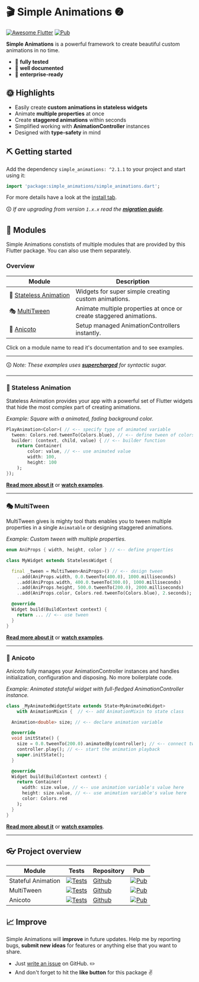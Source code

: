 # 🎬 Simple Animations ❷

[![Awesome Flutter](https://img.shields.io/badge/Awesome-Flutter-blue.svg?longCache=true&style=flat-square)](https://github.com/Solido/awesome-flutter)
[![Pub](https://img.shields.io/pub/v/simple_animations.svg)](https://pub.dartlang.org/packages/simple_animations)


**Simple Animations** is a powerful framework to create beautiful custom animations in no time.

- 💪 **fully tested**
- 📝 **well documented**
- 💼 **enterprise-ready**


## 🌞 Highlights

- Easily create **custom animations in stateless widgets**
- Animate **multiple properties** at once
- Create **staggered animations** within seconds
- Simplified working with **AnimationController** instances
- Designed with **type-safety** in mind

## ⛏️ Getting started

Add the dependency `simple_animations: ^2.1.1` to your project and start using it:
```dart
import 'package:simple_animations/simple_animations.dart';
```

For more details have a look at the [install tab](https://pub.dev/packages/simple_animations#-installing-tab-).

🛈 *If are upgrading from version `1.x.x` read the [**migration guide**](https://pub.dev/packages/sa_v1_migration).*


## 🍱 Modules

Simple Animations constists of multiple modules that are provided by this Flutter package. You can also use them separately.

### Overview

| Module | Description |
| --- | ----------- |
| 🚀&nbsp;[Stateless&nbsp;Animation](https://pub.dev/packages/sa_stateless_animation) | Widgets for super simple creating custom animations. |
| 🎭&nbsp;[MultiTween](https://pub.dev/packages/sa_multi_tween) | Animate multiple properties at once or create staggered animations. |
| 🎥&nbsp;[Anicoto](https://pub.dev/packages/sa_anicoto) | Setup managed AnimationControllers instantly. |

Click on a module name to read it's documentation and to see examples.

---

🛈 *Note: These examples uses **[supercharged](https://pub.dev/packages/supercharged)** for syntactic sugar.*

---

### 🚀 Stateless Animation

Stateless Animation provides your app with a powerful set of Flutter widgets that hide the most complex part of creating animations.

*Example: Square with a animated, fading background color.*

```dart
PlayAnimation<Color>( // <-- specify type of animated variable
  tween: Colors.red.tweenTo(Colors.blue), // <-- define tween of colors
  builder: (context, child, value) { // <-- builder function
    return Container(
        color: value, // <-- use animated value
        width: 100, 
        height: 100
    );
});
```

[**Read more about it**](https://pub.dev/packages/sa_stateless_animation) or [**watch examples**](https://pub.dev/packages/sa_stateless_animation#-example-tab-).

---

### 🎭 MultiTween


MultiTween gives is mighty tool thats enables you to tween multiple properties in a single `Animatable` or designing staggered animations.

*Example: Custom tween with multiple properties.*

```dart
enum AniProps { width, height, color } // <-- define properties

class MyWidget extends StatelessWidget {

  final _tween = MultiTween<AniProps>() // <-- design tween
    ..add(AniProps.width, 0.0.tweenTo(400.0), 1000.milliseconds)
    ..add(AniProps.width, 400.0.tweenTo(300.0), 1000.milliseconds)
    ..add(AniProps.height, 500.0.tweenTo(200.0), 2000.milliseconds)
    ..add(AniProps.color, Colors.red.tweenTo(Colors.blue), 2.seconds);

  @override
  Widget build(BuildContext context) {
    return ... // <-- use tween
  }
}
```

[**Read more about it**](https://pub.dev/packages/sa_multi_tween) or [**watch examples**](https://pub.dev/packages/sa_multi_tween#-example-tab-).

---

### 🎥 Anicoto

Anicoto fully manages your AnimationController instances and handles initialization, configuration and disposing. No more boilerplate code.

*Example: Animated stateful widget with full-fledged AnimationController instance.*

```dart
class _MyAnimatedWidgetState extends State<MyAnimatedWidget>
    with AnimationMixin {  // <-- add AnimationMixin to state class

  Animation<double> size; // <-- declare animation variable

  @override
  void initState() {
    size = 0.0.tweenTo(200.0).animatedBy(controller); // <-- connect tween and controller and apply to animation variable
    controller.play(); // <-- start the animation playback
    super.initState();
  }

  @override
  Widget build(BuildContext context) {
    return Container(
      width: size.value, // <-- use animation variable's value here 
      height: size.value, // <-- use animation variable's value here
      color: Colors.red
    );
  }
}
```

[**Read more about it**](https://pub.dev/packages/sa_anicoto) or [**watch examples**](https://pub.dev/packages/sa_anicoto#-example-tab-).

---


## 👓 Project overview

| Module | Tests | Repository | Pub |
| --- | --- | --- | --- |
| Stateful Animation | [![Tests](https://github.com/felixblaschke/sa_stateless_animation/workflows/Tests/badge.svg)](https://github.com/felixblaschke/sa_stateless_animation/actions?query=workflow%3ATests) | [Github](https://github.com/felixblaschke/sa_stateless_animation) | [![Pub](https://img.shields.io/pub/v/sa_stateless_animation.svg)](https://pub.dartlang.org/packages/sa_stateless_animation) |
| MultiTween | [![Tests](https://github.com/felixblaschke/sa_multi_tween/workflows/Tests/badge.svg)](https://github.com/felixblaschke/sa_multi_tween/actions?query=workflow%3ATests) | [Github](https://github.com/felixblaschke/sa_multi_tween) | [![Pub](https://img.shields.io/pub/v/sa_multi_tween.svg)](https://pub.dartlang.org/packages/sa_multi_tween) |
| Anicoto | [![Tests](https://github.com/felixblaschke/sa_anicoto/workflows/Tests/badge.svg)](https://github.com/felixblaschke/sa_anicoto/actions?query=workflow%3ATests) | [Github](https://github.com/felixblaschke/sa_anicoto) | [![Pub](https://img.shields.io/pub/v/sa_anicoto.svg)](https://pub.dartlang.org/packages/sa_anicoto) |

## 📈 Improve

Simple Animations will **improve** in future updates. Help me by reporting bugs, **submit new ideas** for features or anything else that you want to share.

- Just [write an issue](https://github.com/felixblaschke/simple_animations/issues) on GitHub. ✏️
- And don't forget to hit the **like button** for this package ✌️
